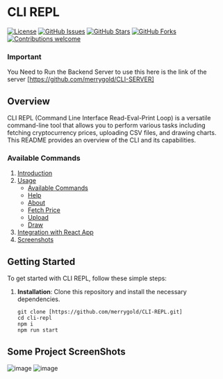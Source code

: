 # CLI REPL

[![License](https://img.shields.io/badge/license-MIT-blue.svg)](https://github.com/yourusername/your-cli-repl/blob/main/LICENSE)
[![GitHub Issues](https://img.shields.io/github/issues/yourusername/your-cli-repl)](https://github.com/yourusername/your-cli-repl/issues)
[![GitHub Stars](https://img.shields.io/github/stars/yourusername/your-cli-repl)](https://github.com/yourusername/your-cli-repl/stargazers)
[![GitHub Forks](https://img.shields.io/github/forks/yourusername/your-cli-repl)](https://github.com/yourusername/your-cli-repl/network/members)
[![Contributions welcome](https://img.shields.io/badge/contributions-welcome-brightgreen.svg)](CONTRIBUTING.md)

### Important 
You Need to Run the Backend Server to use this here is the link of the server [https://github.com/merrygold/CLI-SERVER]

## Overview
CLI REPL (Command Line Interface Read-Eval-Print Loop) is a versatile command-line tool that allows you to perform various tasks including fetching cryptocurrency prices, uploading CSV files, and drawing charts. This README provides an overview of the CLI and its capabilities.
### Available Commands
1. [Introduction](#introduction)
2. [Usage](#usage)
   - [Available Commands](#available-commands)
   - [Help](#help)
   - [About](#about)
   - [Fetch Price](#fetch-price)
   - [Upload](#upload)
   - [Draw](#draw)
3. [Integration with React App](#integration-with-react-app)
4. [Screenshots](#screenshots)
## Getting Started



To get started with CLI REPL, follow these simple steps:

1. **Installation**: Clone this repository and install the necessary dependencies.
   ```shell
   git clone [https://github.com/merrygold/CLI-REPL.git]
   cd cli-repl
   npm i 
   npm run start

## Some Project ScreenShots
![image](https://github.com/merrygold/CLI-REPL/assets/66420624/aa3ea180-cdb6-4445-bec2-50366e06549f)
![image](https://github.com/merrygold/CLI-REPL/assets/66420624/2aa32e2b-d88a-4bad-ad11-4fba2f5b7b04)


